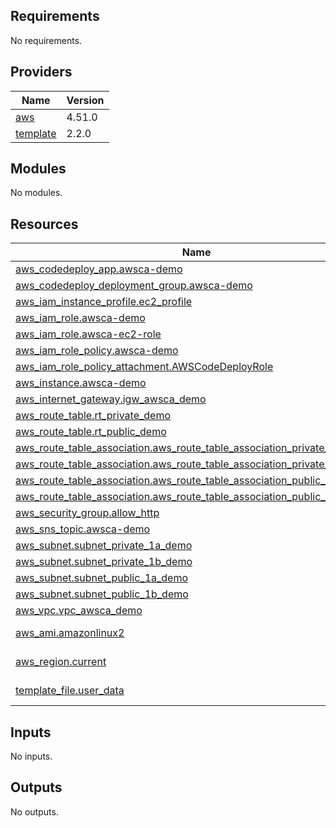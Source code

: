 ## Requirements

No requirements.

## Providers

| Name | Version |
|------|---------|
| <a name="provider_aws"></a> [aws](#provider\_aws) | 4.51.0 |
| <a name="provider_template"></a> [template](#provider\_template) | 2.2.0 |

## Modules

No modules.

## Resources

| Name | Type |
|------|------|
| [aws_codedeploy_app.awsca-demo](https://registry.terraform.io/providers/hashicorp/aws/latest/docs/resources/codedeploy_app) | resource |
| [aws_codedeploy_deployment_group.awsca-demo](https://registry.terraform.io/providers/hashicorp/aws/latest/docs/resources/codedeploy_deployment_group) | resource |
| [aws_iam_instance_profile.ec2_profile](https://registry.terraform.io/providers/hashicorp/aws/latest/docs/resources/iam_instance_profile) | resource |
| [aws_iam_role.awsca-demo](https://registry.terraform.io/providers/hashicorp/aws/latest/docs/resources/iam_role) | resource |
| [aws_iam_role.awsca-ec2-role](https://registry.terraform.io/providers/hashicorp/aws/latest/docs/resources/iam_role) | resource |
| [aws_iam_role_policy.awsca-demo](https://registry.terraform.io/providers/hashicorp/aws/latest/docs/resources/iam_role_policy) | resource |
| [aws_iam_role_policy_attachment.AWSCodeDeployRole](https://registry.terraform.io/providers/hashicorp/aws/latest/docs/resources/iam_role_policy_attachment) | resource |
| [aws_instance.awsca-demo](https://registry.terraform.io/providers/hashicorp/aws/latest/docs/resources/instance) | resource |
| [aws_internet_gateway.igw_awsca_demo](https://registry.terraform.io/providers/hashicorp/aws/latest/docs/resources/internet_gateway) | resource |
| [aws_route_table.rt_private_demo](https://registry.terraform.io/providers/hashicorp/aws/latest/docs/resources/route_table) | resource |
| [aws_route_table.rt_public_demo](https://registry.terraform.io/providers/hashicorp/aws/latest/docs/resources/route_table) | resource |
| [aws_route_table_association.aws_route_table_association_private__1a_demo](https://registry.terraform.io/providers/hashicorp/aws/latest/docs/resources/route_table_association) | resource |
| [aws_route_table_association.aws_route_table_association_private__1b_demo](https://registry.terraform.io/providers/hashicorp/aws/latest/docs/resources/route_table_association) | resource |
| [aws_route_table_association.aws_route_table_association_public_1a_demo](https://registry.terraform.io/providers/hashicorp/aws/latest/docs/resources/route_table_association) | resource |
| [aws_route_table_association.aws_route_table_association_public_1b_demo](https://registry.terraform.io/providers/hashicorp/aws/latest/docs/resources/route_table_association) | resource |
| [aws_security_group.allow_http](https://registry.terraform.io/providers/hashicorp/aws/latest/docs/resources/security_group) | resource |
| [aws_sns_topic.awsca-demo](https://registry.terraform.io/providers/hashicorp/aws/latest/docs/resources/sns_topic) | resource |
| [aws_subnet.subnet_private_1a_demo](https://registry.terraform.io/providers/hashicorp/aws/latest/docs/resources/subnet) | resource |
| [aws_subnet.subnet_private_1b_demo](https://registry.terraform.io/providers/hashicorp/aws/latest/docs/resources/subnet) | resource |
| [aws_subnet.subnet_public_1a_demo](https://registry.terraform.io/providers/hashicorp/aws/latest/docs/resources/subnet) | resource |
| [aws_subnet.subnet_public_1b_demo](https://registry.terraform.io/providers/hashicorp/aws/latest/docs/resources/subnet) | resource |
| [aws_vpc.vpc_awsca_demo](https://registry.terraform.io/providers/hashicorp/aws/latest/docs/resources/vpc) | resource |
| [aws_ami.amazonlinux2](https://registry.terraform.io/providers/hashicorp/aws/latest/docs/data-sources/ami) | data source |
| [aws_region.current](https://registry.terraform.io/providers/hashicorp/aws/latest/docs/data-sources/region) | data source |
| [template_file.user_data](https://registry.terraform.io/providers/hashicorp/template/latest/docs/data-sources/file) | data source |

## Inputs

No inputs.

## Outputs

No outputs.
